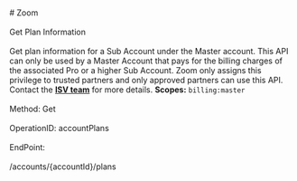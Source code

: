 <br>#     Zoom</br>
<br>Get Plan Information</br>
<br>Get plan information for a Sub Account under the Master account.   This API can only be used by a Master Account that pays for the billing charges of the associated Pro or a higher Sub Account. Zoom only assigns this privilege to trusted partners and only approved partners can use this API. Contact the [**ISV team**](https://zoom.us/plan/api) for more details.
**Scopes:** `billing:master`
 </br>
<br>Method: Get</br>
<br>OperationID: accountPlans</br>
<br>EndPoint:</br>
<br>/accounts/{accountId}/plans</br>
